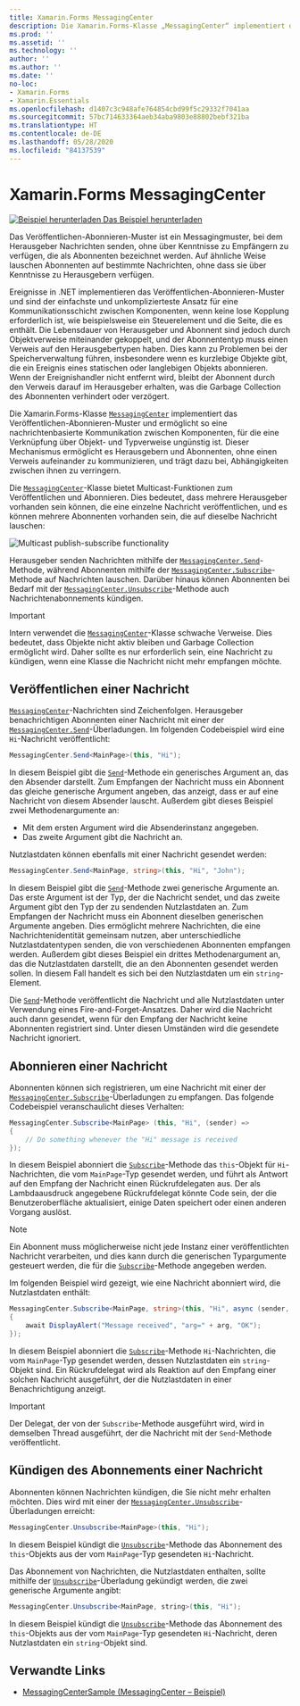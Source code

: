 ```yaml
---
title: Xamarin.Forms MessagingCenter
description: Die Xamarin.Forms-Klasse „MessagingCenter“ implementiert das Veröffentlichen-Abonnieren-Muster und ermöglicht so eine nachrichtenbasierte Kommunikation zwischen Komponenten, für die eine Verknüpfung über Objekt- und Typverweise ungünstig ist.
ms.prod: ''
ms.assetid: ''
ms.technology: ''
author: ''
ms.author: ''
ms.date: ''
no-loc:
- Xamarin.Forms
- Xamarin.Essentials
ms.openlocfilehash: d1407c3c948afe764854cbd99f5c29332f7041aa
ms.sourcegitcommit: 57bc714633364aeb34aba9803e88802bebf321ba
ms.translationtype: HT
ms.contentlocale: de-DE
ms.lasthandoff: 05/28/2020
ms.locfileid: "84137539"
---
```

# <a name="xamarinforms-messagingcenter"></a>Xamarin.Forms MessagingCenter

[![Beispiel herunterladen](~/media/shared/download.png) Das Beispiel herunterladen](https://docs.microsoft.com/samples/xamarin/xamarin-forms-samples/usingmessagingcenter)

Das Veröffentlichen-Abonnieren-Muster ist ein Messagingmuster, bei dem Herausgeber Nachrichten senden, ohne über Kenntnisse zu Empfängern zu verfügen, die als Abonnenten bezeichnet werden. Auf ähnliche Weise lauschen Abonnenten auf bestimmte Nachrichten, ohne dass sie über Kenntnisse zu Herausgebern verfügen.

Ereignisse in .NET implementieren das Veröffentlichen-Abonnieren-Muster und sind der einfachste und unkomplizierteste Ansatz für eine Kommunikationsschicht zwischen Komponenten, wenn keine lose Kopplung erforderlich ist, wie beispielsweise ein Steuerelement und die Seite, die es enthält. Die Lebensdauer von Herausgeber und Abonnent sind jedoch durch Objektverweise miteinander gekoppelt, und der Abonnententyp muss einen Verweis auf den Herausgebertypen haben. Dies kann zu Problemen bei der Speicherverwaltung führen, insbesondere wenn es kurzlebige Objekte gibt, die ein Ereignis eines statischen oder langlebigen Objekts abonnieren. Wenn der Ereignishandler nicht entfernt wird, bleibt der Abonnent durch den Verweis darauf im Herausgeber erhalten, was die Garbage Collection des Abonnenten verhindert oder verzögert.

Die Xamarin.Forms-Klasse [`MessagingCenter`](xref:Xamarin.Forms.MessagingCenter) implementiert das Veröffentlichen-Abonnieren-Muster und ermöglicht so eine nachrichtenbasierte Kommunikation zwischen Komponenten, für die eine Verknüpfung über Objekt- und Typverweise ungünstig ist. Dieser Mechanismus ermöglicht es Herausgebern und Abonnenten, ohne einen Verweis aufeinander zu kommunizieren, und trägt dazu bei, Abhängigkeiten zwischen ihnen zu verringern.

Die [`MessagingCenter`](xref:Xamarin.Forms.MessagingCenter)-Klasse bietet Multicast-Funktionen zum Veröffentlichen und Abonnieren. Dies bedeutet, dass mehrere Herausgeber vorhanden sein können, die eine einzelne Nachricht veröffentlichen, und es können mehrere Abonnenten vorhanden sein, die auf dieselbe Nachricht lauschen:

![](messaging-center-images/messaging-center.png "Multicast publish-subscribe functionality")

Herausgeber senden Nachrichten mithilfe der [`MessagingCenter.Send`](xref:Xamarin.Forms.MessagingCenter.Send*)-Methode, während Abonnenten mithilfe der [`MessagingCenter.Subscribe`](xref:Xamarin.Forms.MessagingCenter.Subscribe*)-Methode auf Nachrichten lauschen. Darüber hinaus können Abonnenten bei Bedarf mit der [`MessagingCenter.Unsubscribe`](xref:Xamarin.Forms.MessagingCenter.Unsubscribe*)-Methode auch Nachrichtenabonnements kündigen.

> [!IMPORTANT]
> Intern verwendet die [`MessagingCenter`](xref:Xamarin.Forms.MessagingCenter)-Klasse schwache Verweise. Dies bedeutet, dass Objekte nicht aktiv bleiben und Garbage Collection ermöglicht wird. Daher sollte es nur erforderlich sein, eine Nachricht zu kündigen, wenn eine Klasse die Nachricht nicht mehr empfangen möchte.

## <a name="publish-a-message"></a>Veröffentlichen einer Nachricht

[`MessagingCenter`](xref:Xamarin.Forms.MessagingCenter)-Nachrichten sind Zeichenfolgen. Herausgeber benachrichtigen Abonnenten einer Nachricht mit einer der [`MessagingCenter.Send`](xref:Xamarin.Forms.MessagingCenter.Send*)-Überladungen. Im folgenden Codebeispiel wird eine `Hi`-Nachricht veröffentlicht:

```csharp
MessagingCenter.Send<MainPage>(this, "Hi");
```

In diesem Beispiel gibt die [`Send`](xref:Xamarin.Forms.MessagingCenter.Send*)-Methode ein generisches Argument an, das den Absender darstellt. Zum Empfangen der Nachricht muss ein Abonnent das gleiche generische Argument angeben, das anzeigt, dass er auf eine Nachricht von diesem Absender lauscht. Außerdem gibt dieses Beispiel zwei Methodenargumente an:

- Mit dem ersten Argument wird die Absenderinstanz angegeben.
- Das zweite Argument gibt die Nachricht an.

Nutzlastdaten können ebenfalls mit einer Nachricht gesendet werden:

```csharp
MessagingCenter.Send<MainPage, string>(this, "Hi", "John");
```

In diesem Beispiel gibt die [`Send`](xref:Xamarin.Forms.MessagingCenter.Send*)-Methode zwei generische Argumente an. Das erste Argument ist der Typ, der die Nachricht sendet, und das zweite Argument gibt den Typ der zu sendenden Nutzlastdaten an. Zum Empfangen der Nachricht muss ein Abonnent dieselben generischen Argumente angeben. Dies ermöglicht mehrere Nachrichten, die eine Nachrichtenidentität gemeinsam nutzen, aber unterschiedliche Nutzlastdatentypen senden, die von verschiedenen Abonnenten empfangen werden. Außerdem gibt dieses Beispiel ein drittes Methodenargument an, das die Nutzlastdaten darstellt, die an den Abonnenten gesendet werden sollen. In diesem Fall handelt es sich bei den Nutzlastdaten um ein `string`-Element.

Die [`Send`](xref:Xamarin.Forms.MessagingCenter.Send*)-Methode veröffentlicht die Nachricht und alle Nutzlastdaten unter Verwendung eines Fire-and-Forget-Ansatzes. Daher wird die Nachricht auch dann gesendet, wenn für den Empfang der Nachricht keine Abonnenten registriert sind. Unter diesen Umständen wird die gesendete Nachricht ignoriert.

## <a name="subscribe-to-a-message"></a>Abonnieren einer Nachricht

Abonnenten können sich registrieren, um eine Nachricht mit einer der [`MessagingCenter.Subscribe`](xref:Xamarin.Forms.MessagingCenter.Subscribe*)-Überladungen zu empfangen. Das folgende Codebeispiel veranschaulicht dieses Verhalten:

```csharp
MessagingCenter.Subscribe<MainPage> (this, "Hi", (sender) =>
{
    // Do something whenever the "Hi" message is received
});
```

In diesem Beispiel abonniert die [`Subscribe`](xref:Xamarin.Forms.MessagingCenter.Subscribe*)-Methode das `this`-Objekt für `Hi`-Nachrichten, die vom `MainPage`-Typ gesendet werden, und führt als Antwort auf den Empfang der Nachricht einen Rückrufdelegaten aus. Der als Lambdaausdruck angegebene Rückrufdelegat könnte Code sein, der die Benutzeroberfläche aktualisiert, einige Daten speichert oder einen anderen Vorgang auslöst.

> [!NOTE]
> Ein Abonnent muss möglicherweise nicht jede Instanz einer veröffentlichten Nachricht verarbeiten, und dies kann durch die generischen Typargumente gesteuert werden, die für die [`Subscribe`](xref:Xamarin.Forms.MessagingCenter.Subscribe*)-Methode angegeben werden.

Im folgenden Beispiel wird gezeigt, wie eine Nachricht abonniert wird, die Nutzlastdaten enthält:

```csharp
MessagingCenter.Subscribe<MainPage, string>(this, "Hi", async (sender, arg) =>
{
    await DisplayAlert("Message received", "arg=" + arg, "OK");
});
```

In diesem Beispiel abonniert die [`Subscribe`](xref:Xamarin.Forms.MessagingCenter.Subscribe*)-Methode `Hi`-Nachrichten, die vom `MainPage`-Typ gesendet werden, dessen Nutzlastdaten ein `string`-Objekt sind. Ein Rückrufdelegat wird als Reaktion auf den Empfang einer solchen Nachricht ausgeführt, der die Nutzlastdaten in einer Benachrichtigung anzeigt.

> [!IMPORTANT]
> Der Delegat, der von der `Subscribe`-Methode ausgeführt wird, wird in demselben Thread ausgeführt, der die Nachricht mit der `Send`-Methode veröffentlicht.

## <a name="unsubscribe-from-a-message"></a>Kündigen des Abonnements einer Nachricht

Abonnenten können Nachrichten kündigen, die Sie nicht mehr erhalten möchten. Dies wird mit einer der [`MessagingCenter.Unsubscribe`](xref:Xamarin.Forms.MessagingCenter.Unsubscribe*)-Überladungen erreicht:

```csharp
MessagingCenter.Unsubscribe<MainPage>(this, "Hi");
```

In diesem Beispiel kündigt die [`Unsubscribe`](xref:Xamarin.Forms.MessagingCenter.Unsubscribe*)-Methode das Abonnement des `this`-Objekts aus der vom `MainPage`-Typ gesendeten `Hi`-Nachricht.

Das Abonnement von Nachrichten, die Nutzlastdaten enthalten, sollte mithilfe der [`Unsubscribe`](xref:Xamarin.Forms.MessagingCenter.Unsubscribe*)-Überladung gekündigt werden, die zwei generische Argumente angibt:

```csharp
MessagingCenter.Unsubscribe<MainPage, string>(this, "Hi");
```

In diesem Beispiel kündigt die [`Unsubscribe`](xref:Xamarin.Forms.MessagingCenter.Unsubscribe*)-Methode das Abonnement des `this`-Objekts aus der vom `MainPage`-Typ gesendeten `Hi`-Nachricht, deren Nutzlastdaten ein `string`-Objekt sind.

## <a name="related-links"></a>Verwandte Links

- [MessagingCenterSample (MessagingCenter – Beispiel)](https://docs.microsoft.com/samples/xamarin/xamarin-forms-samples/usingmessagingcenter)
